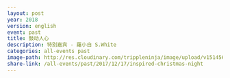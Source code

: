 ```yaml
---
layout: post
year: 2018
version: english
event: past
title: 鼓动人心
description: 特别嘉宾 - 羅小白 S.White
categories: all-events past
image-path: http://res.cloudinary.com/trippleninja/image/upload/v1514560579/Inspired%20Christmas%20Night/Inpsired17.jpg
share-link: /all-events/past/2017/12/17/inspired-christmas-night
---
```

